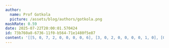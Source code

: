 ```yaml
---
author:
  name: Prof Gotkola
  picture: /assets/blog/authors/gotkola.png
maskRate: 0.59
date: 2025-07-22T20:00:01.570424
id: 73b760a8-6736-11f0-b564-71e1480f5e87
content: '[[5, 0, 7, 2, 0, 0, 0, 0, 6], [3, 0, 2, 0, 0, 0, 0, 1, 0], [0, 1, 0, 0, 7, 0, 0, 0, 2], [6, 0, 8, 0, 9, 1, 0, 0, 0], [4, 0, 0, 0, 0, 7, 9, 6, 3], [0, 0, 0, 5, 3, 0, 8, 0, 0], [8, 0, 3, 0, 0, 0, 1, 0, 5], [0, 7, 0, 1, 0, 0, 6, 3, 8], [1, 0, 5, 0, 8, 0, 0, 0, 0]]'
---
```

